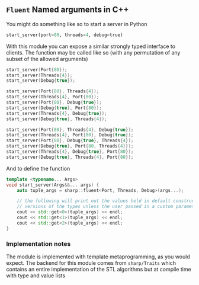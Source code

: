 `Fluent` Named arguments in C++
------------------------------------

You might do something like so to start a server in Python

```Python
start_server(port=80, threads=4, debug=true)
```

With this module you can expose a similar strongly typed interface to
clients.  The function may be called like so (with any permutation of any
subset of the allowed arguments)

```C++
start_server(Port{80});
start_server(Threads{4});
start_server(Debug{true});

start_server(Port{80}, Threads{4});
start_server(Threads{4}, Port{80});
start_server(Port{80}, Debug{true});
start_server(Debug{true}, Port{80});
start_server(Threads{4}, Debug{true});
start_server(Debug{true}, Threads{4});

start_server(Port{80}, Threads{4}, Debug{true});
start_server(Threads{4}, Port{80}, Debug{true});
start_server(Port{80}, Debug{true}, Threads{4});
start_server(Debug{true}, Port{80, Threads{4}});
start_server(Threads{4}, Debug{true}, Port{80});
start_server(Debug{true}, Threads{4}, Port{80});
```

And to define the function

```C++
template <typename... Args>
void start_server(Args&&... args) {
    auto tuple_args = sharp::fluent<Port, Threads, Debug>(args...);

    // the following will print out the values held in default constructed
    // versions of the types unless the user passed in a custom parameter
    cout << std::get<0>(tuple_args) << endl;
    cout << std::get<1>(tuple_args) << endl;
    cout << std::get<2>(tuple_args) << endl;
}
```

### Implementation notes

The module is implemented with template metaprogramming, as you would expect.
The backend for this module comes from `sharp/Traits` which contains an entire
implementation of the STL algorithms but at compile time with type and value
lists
